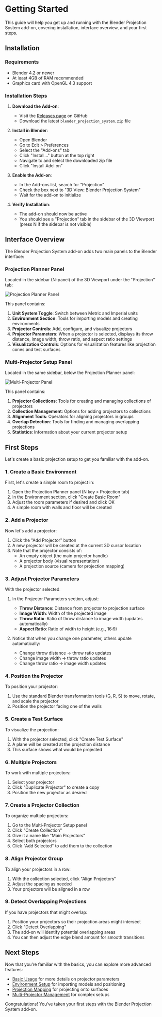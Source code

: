 # Getting Started

This guide will help you get up and running with the Blender Projection System add-on, covering installation, interface overview, and your first steps.

## Installation

### Requirements
- Blender 4.2 or newer
- At least 4GB of RAM recommended
- Graphics card with OpenGL 4.3 support

### Installation Steps

1. **Download the Add-on**:
   - Visit the [Releases page](https://github.com/yourusername/Blender-PJ-System/releases) on GitHub
   - Download the latest `blender_projection_system.zip` file

2. **Install in Blender**:
   - Open Blender
   - Go to Edit > Preferences
   - Select the "Add-ons" tab
   - Click "Install..." button at the top right
   - Navigate to and select the downloaded zip file
   - Click "Install Add-on"

3. **Enable the Add-on**:
   - In the Add-ons list, search for "Projection"
   - Check the box next to "3D View: Blender Projection System"
   - Wait for the add-on to initialize

4. **Verify Installation**:
   - The add-on should now be active
   - You should see a "Projection" tab in the sidebar of the 3D Viewport (press N if the sidebar is not visible)

## Interface Overview

The Blender Projection System add-on adds two main panels to the Blender interface:

### Projection Planner Panel

Located in the sidebar (N-panel) of the 3D Viewport under the "Projection" tab:

![Projection Planner Panel](../images/ui-projection-panel.png)

This panel contains:

1. **Unit System Toggle**: Switch between Metric and Imperial units
2. **Environment Section**: Tools for importing models and creating environments
3. **Projector Controls**: Add, configure, and visualize projectors
4. **Projector Parameters**: When a projector is selected, displays its throw distance, image width, throw ratio, and aspect ratio settings
5. **Visualization Controls**: Options for visualization features like projection cones and test surfaces

### Multi-Projector Setup Panel

Located in the same sidebar, below the Projection Planner panel:

![Multi-Projector Panel](../images/ui-multi-projector-panel.png)

This panel contains:

1. **Projector Collections**: Tools for creating and managing collections of projectors
2. **Collection Management**: Options for adding projectors to collections
3. **Alignment Tools**: Operators for aligning projectors in groups
4. **Overlap Detection**: Tools for finding and managing overlapping projections
5. **Statistics**: Information about your current projector setup

## First Steps

Let's create a basic projection setup to get you familiar with the add-on.

### 1. Create a Basic Environment

First, let's create a simple room to project in:

1. Open the Projection Planner panel (N key > Projection tab)
2. In the Environment section, click "Create Basic Room"
3. Adjust the room parameters if desired and click OK
4. A simple room with walls and floor will be created

### 2. Add a Projector

Now let's add a projector:

1. Click the "Add Projector" button
2. A new projector will be created at the current 3D cursor location
3. Note that the projector consists of:
   - An empty object (the main projector handle)
   - A projector body (visual representation)
   - A projection source (camera for projection mapping)

### 3. Adjust Projector Parameters

With the projector selected:

1. In the Projector Parameters section, adjust:
   - **Throw Distance**: Distance from projector to projection surface
   - **Image Width**: Width of the projected image
   - **Throw Ratio**: Ratio of throw distance to image width (updates automatically)
   - **Aspect Ratio**: Ratio of width to height (e.g., 16:9)

2. Notice that when you change one parameter, others update automatically:
   - Change throw distance → throw ratio updates
   - Change image width → throw ratio updates
   - Change throw ratio → image width updates

### 4. Position the Projector

To position your projector:

1. Use the standard Blender transformation tools (G, R, S) to move, rotate, and scale the projector
2. Position the projector facing one of the walls

### 5. Create a Test Surface

To visualize the projection:

1. With the projector selected, click "Create Test Surface"
2. A plane will be created at the projection distance
3. This surface shows what would be projected

### 6. Multiple Projectors

To work with multiple projectors:

1. Select your projector
2. Click "Duplicate Projector" to create a copy
3. Position the new projector as desired

### 7. Create a Projector Collection

To organize multiple projectors:

1. Go to the Multi-Projector Setup panel
2. Click "Create Collection"
3. Give it a name like "Main Projectors"
4. Select both projectors
5. Click "Add Selected" to add them to the collection

### 8. Align Projector Group

To align your projectors in a row:

1. With the collection selected, click "Align Projectors"
2. Adjust the spacing as needed
3. Your projectors will be aligned in a row

### 9. Detect Overlapping Projections

If you have projectors that might overlap:

1. Position your projectors so their projection areas might intersect
2. Click "Detect Overlapping"
3. The add-on will identify potential overlapping areas
4. You can then adjust the edge blend amount for smooth transitions

## Next Steps

Now that you're familiar with the basics, you can explore more advanced features:

- [Basic Usage](basic-usage.md) for more details on projector parameters
- [Environment Setup](environment-setup.md) for importing models and positioning
- [Projection Mapping](projection-mapping.md) for projecting onto surfaces
- [Multi-Projector Management](multi-projector.md) for complex setups

Congratulations! You've taken your first steps with the Blender Projection System add-on. 